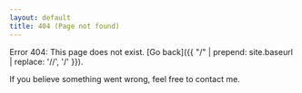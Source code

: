 ```yaml
---
layout: default
title: 404 (Page not found)
---
```


Error 404: This page does not exist. [Go back]({{ "/" | prepend: site.baseurl | replace: '//', '/' }}).

If you believe something went wrong, feel free to contact me.
